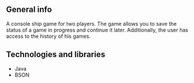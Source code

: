 ## General info

A console ship game for two players. The game allows you to save the status of a game in progress and continue it later. Additionally, the user has access to the history of his games.

## Technologies and libraries

-   Java
-   BSON
